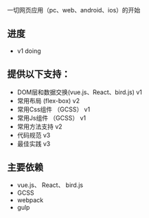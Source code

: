 一切网页应用（pc、web、android、ios）的开始

## 进度

* v1 doing 

## 提供以下支持：

* DOM层和数据交换(vue.js、React、bird.js) v1
* 常用布局 (flex-box) v2
* 常用Css组件 （GCSS） v1
* 常用Js组件  （GCSS） v1
* 常用方法支持 v2
* 代码规范 v3
* 最佳实践 v3

## 主要依赖

  * vue.js、 React、 bird.js
  * GCSS
  * webpack
  * gulp
  



  


